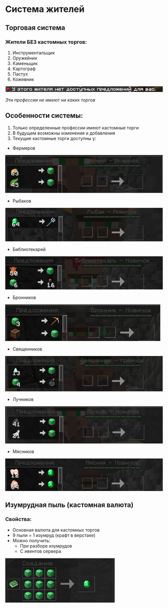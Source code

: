 # Система жителей

## Торговая система

### Жители БЕЗ кастомных торгов:

1. Инструментальщик
2. Оружейник
3. Каменьщик
4. Картограф
5. Пастух
6. Кожевник

![Неторги](./assets/Неторги.png)

_Эти профессии не имеют ни каких торгов_

## Особенности системы:

1. Только определенные профессии имеют кастомные торги
2. В будущем возможны изменения и добавления
3. Текущие кастомные торги доступны у:

- Фермеров

![Фермер](./assets/Фермер.png)

- Рыбаков

![Рыбак](./assets/Рыбак.png)

- Библиотекарей

![Библиотекарь](./assets/Библиотекарь.png)

- Бронников

![Бронник](./assets/Бронник.png)

- Священников

![Священиик](./assets/Священник.png)

- Лучников

![Лучник](./assets/Лучник.png)

- Мясников

![Мясник](./assets/Мясник.png)

## Изумрудная пыль (кастомная валюта)

### Свойства:

- Основная валюта для кастомных торгов
- 9 пыли = 1 изумруд (крафт в верстаке)
- Можно получить:
  - При разборе изумрудов
  - С ивентов сервера

![Изумрудная пыль](./assets/Изумруднаяпыль.png)
